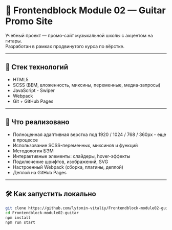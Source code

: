 # 🎸 Frontendblock Module 02 — Guitar Promo Site

Учебный проект — промо-сайт музыкальной школы с акцентом на гитары.  
Разработан в рамках продвинутого курса по вёрстке.

---

## 🚀 Стек технологий

- HTML5
- SCSS (BEM, вложенность, миксины, переменные, медиа-запросы)
- JavaScript - Swiper
- Webpack
- Git + GitHub Pages

---

## 🧠 Что реализовано

- Полноценная адаптивная верстка под 1920 / 1024 / 768 / 360px - еще в процессе
- Использование SCSS-переменных, миксинов и функций
- Методология БЭМ
- Интерактивные элементы: слайдеры, hover-эффекты
- Подключение шрифтов, изображений, SVG
- Настроенный Webpack (сборка, плагины, деплой)
- Деплой на GitHub Pages

---

## 🛠 Как запустить локально

```bash
git clone https://github.com/lytonin-vitaliy/Frontendblock-module02-guitar.git
cd Frontendblock-module02-guitar
npm install
npm run start
